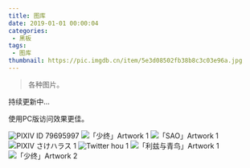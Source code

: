 ```yaml
---
title: 图库
date: 2019-01-01 00:00:04
categories:
 - 黑板
tags:
 - 图库
thumbnail: https://pic.imgdb.cn/item/5e3d08502fb38b8c3c03e96a.jpg
---
```


> 各种图片。

<!--more-->

持续更新中...

使用PC版访问效果更佳。

<div class="justified-gallery">

![PIXIV ID 79695997](https://pic.imgdb.cn/item/5e6b57f5e83c3a1e3a96bdbd.png)
![「少终」Artwork 1](https://pic.imgdb.cn/item/5e65da1c98271cb2b803a44e.jpg)
![「SAO」Artwork 1](https://pic.imgdb.cn/item/5e63b3f498271cb2b8f82ad6.jpg)
![PIXIV さけハラス 1](https://pic.imgdb.cn/item/5e6084ea98271cb2b86eeba7.jpg)
![Twitter hou 1](https://pic.imgdb.cn/item/5e5fd63a98271cb2b83d8492.jpg)
![「利兹与青鸟」Artwork 1](https://pic.imgdb.cn/item/5e5896e66127cc07131b03a1.png)
![「少终」Artwork 2](https://pic.imgdb.cn/item/5e5782596127cc0713facc6a.jpg)
</div>